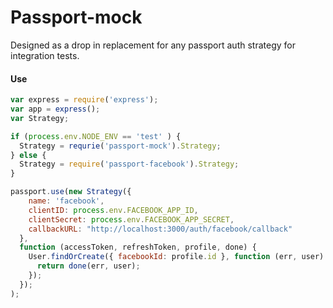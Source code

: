 # Passport-mock
Designed as a drop in replacement for any passport auth strategy for integration tests.

#### Use

```javascript
var express = require('express');
var app = express();
var Strategy;

if (process.env.NODE_ENV == 'test' ) {
  Strategy = requrie('passport-mock').Strategy;
} else {
  Strategy = require('passport-facebook').Strategy;
}

passport.use(new Strategy({
    name: 'facebook',
    clientID: process.env.FACEBOOK_APP_ID,
    clientSecret: process.env.FACEBOOK_APP_SECRET,
    callbackURL: "http://localhost:3000/auth/facebook/callback"
  },
  function (accessToken, refreshToken, profile, done) {
    User.findOrCreate({ facebookId: profile.id }, function (err, user) {
      return done(err, user);
    });
  });
);
```